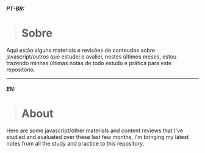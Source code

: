 


##### PT-BR:

> # Sobre

Aqui estão alguns materiais e revisões de conteudos sobre javascript/outros que estudei e avaliei, nestes últimos meses, estou trazendo minhas últimas notas de todo estudo e prática para este repositório.

---

##### EN:
> # About

Here are some javascript/other materials and content reviews that I've studied and evaluated over these last few months, I'm bringing my latest notes from all the study and practice to this repository.



```javascript

```
